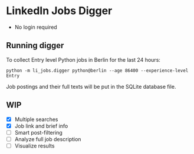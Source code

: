 # LinkedIn Jobs Digger

* No login required

## Running digger

To collect Entry level Python jobs in Berlin for the last 24 hours:
```
python -m li_jobs.digger python@berlin --age 86400 --experience-level Entry 
```

Job postings and their full texts will be put in the SQLite database file.

## WIP

* [x] Multiple searches
* [x] Job link and brief info
* [ ] Smart post-filtering
* [ ] Analyze full job description
* [ ] Visualize results
